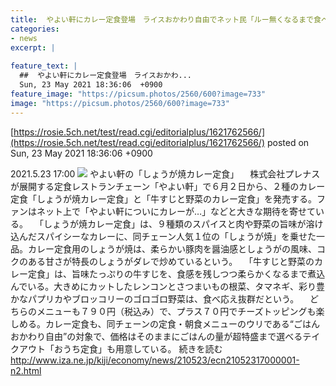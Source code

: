 ```yaml
---
title:  やよい軒にカレー定食登場　ライスおかわり自由でネット民「ルー無くなるまで食べ放題」「ルー配分に悩みそうｗ」  
categories:
- news
excerpt: |
  
feature_text: |
  ##  やよい軒にカレー定食登場　ライスおかわ...
  Sun, 23 May 2021 18:36:06  +0900
feature_image: "https://picsum.photos/2560/600?image=733"
image: "https://picsum.photos/2560/600?image=733"
---
```


[https://rosie.5ch.net/test/read.cgi/editorialplus/1621762566/](https://rosie.5ch.net/test/read.cgi/editorialplus/1621762566/)
posted on Sun, 23 May 2021 18:36:06  +0900

<!--more-->

2021.5.23 17:00 ![](http://prt.iza.ne.jp/kiji/economy/images/210523/ecn21052317000001-p1.jpg) やよい軒の「しょうが焼カレー定食」 　株式会社プレナスが展開する定食レストランチェーン「やよい軒」で６月２日から、２種のカレー定食「しょうが焼カレー定食」と「牛すじと野菜のカレー定食」を発売する。ファンはネット上で「やよい軒についにカレーが…」などと大きな期待を寄せている。 　「しょうが焼カレー定食」は、９種類のスパイスと肉や野菜の旨味が溶け込んだスパイシーなカレーに、同チェーン人気１位の「しょうが焼」を乗せた一品。カレー定食用のしょうが焼は、柔らかい豚肉を醤油感としょうがの風味、コクのある甘さが特長のしょうがダレで炒めているという。 　「牛すじと野菜のカレー定食」は、旨味たっぷりの牛すじを、食感を残しつつ柔らかくなるまで煮込んでいる。大きめにカットしたレンコンとさつまいもの根菜、タマネギ、彩り豊かなパプリカやブロッコリーのゴロゴロ野菜は、食べ応え抜群だという。 　どちらのメニューも７９０円（税込み）で、プラス７０円でチーズトッピングも楽しめる。カレー定食も、同チェーンの定食・朝食メニューのウリである“ごはんおかわり自由”の対象で、価格はそのままにごはんの量が超特盛まで選べるテイクアウト「おうち定食」も用意している。 続きを読む http://www.iza.ne.jp/kiji/economy/news/210523/ecn21052317000001-n2.html
